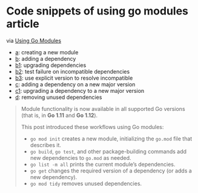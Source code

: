 # Code snippets of using go modules article

via [Using Go Modules](https://blog.golang.org/using-go-modules)

* [a](a): creating a new module
* [b](b): adding a dependency
* [b1](b1): upgrading dependencies
* [b2](b2): test failure on incompatible dependencies
* [b3](b3): use explicit version to resolve incompatible
* [c](c): adding a dependency on a new major version
* [c1](c1): upgrading a dependency to a new major version
* [d](d): removing unused dependencies

> Module functionality is now available in all supported Go versions (that is, in **Go 1.11** and **Go 1.12**).
>
> This post introduced these workflows using Go modules:
>
> * `go mod init` creates a new module, initializing the `go.mod` file that describes it.
> * `go build`, `go test`, and other package-building commands add new dependencies to `go.mod` as needed.
> * `go list -m all` prints the current module’s dependencies.
> * `go get` changes the required version of a dependency (or adds a new dependency).
> * `go mod tidy` removes unused dependencies.
